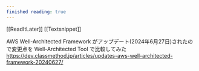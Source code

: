 ```yaml
---
finished reading: true
---
```

[[ReadItLater]] [[Textsnippet]]

AWS Well-Architected Framework がアップデート(2024年6月27日)されたので変更点を Well-Architected Tool で比較してみた https://dev.classmethod.jp/articles/updates-aws-well-architected-framework-20240627/